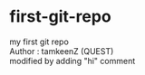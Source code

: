 # first-git-repo
my first git repo
<br>
Author : tamkeenZ (QUEST)
<br>
modified  by adding "hi" comment